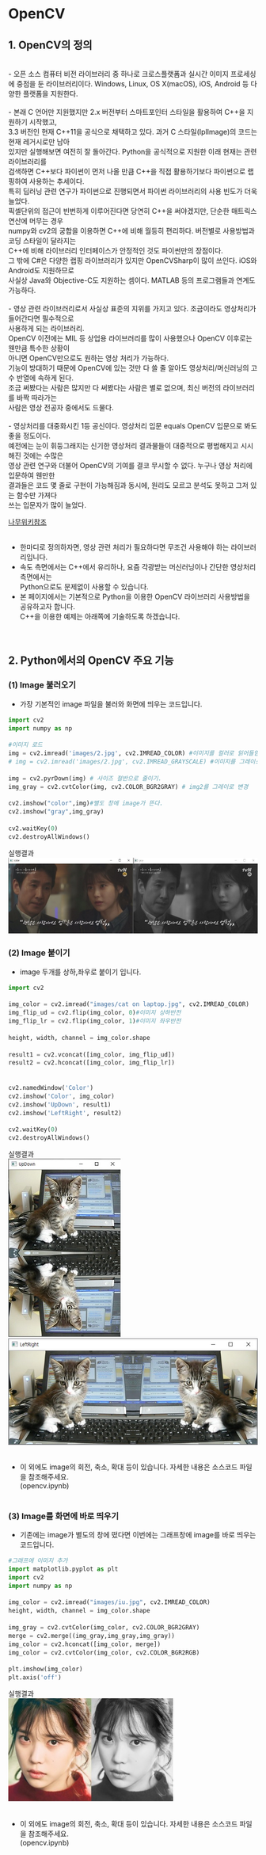 # OpenCV

## 1. OpenCV의 정의
<br>
- 오픈 소스 컴퓨터 비전 라이브러리 중 하나로 크로스플랫폼과 실시간 이미지 프로세싱에 중점을 둔
  라이브러리이다. Windows, Linux, OS X(macOS), iOS, Android 등 다양한 플랫폼을 지원한다.
<br><br>
- 본래 C 언어만 지원했지만 2.x 버전부터 스마트포인터 스타일을 활용하여 C++을 지원하기 시작했고,<br>
  3.3 버전인 현재 C++11을 공식으로 채택하고 있다. 과거 C 스타일(IplImage)의 코드는 현재 레거시로만 남아<br>
  있지만 실행해보면 여전히 잘 돌아간다. Python을 공식적으로 지원한 이래 현재는 관련 라이브러리를<br>
  검색하면 C++보다 파이썬이 먼저 나올 만큼 C++을 직접 활용하기보다 파이썬으로 랩핑하여 사용하는 추세이다. <br>
  특히 딥러닝 관련 연구가 파이썬으로 진행되면서 파이썬 라이브러리의 사용 빈도가 더욱 늘었다. <br>
  픽셀단위의 접근이 빈번하게 이루어진다면 당연히 C++을 써야겠지만, 단순한 매트릭스 연산에 머무는 경우<br>
  numpy와 cv2의 궁합을 이용하면 C++에 비해 월등히 편리하다. 버전별로 사용방법과 코딩 스타일이 달라지는<br>
  C++에 비해 라이브러리 인터페이스가 안정적인 것도 파이썬만의 장점이다.<br>
  그 밖에 C#은 다양한 랩핑 라이브러리가 있지만 OpenCVSharp이 많이 쓰인다. iOS와 Android도 지원하므로<br>
  사실상 Java와 Objective-C도 지원하는 셈이다. MATLAB 등의 프로그램들과 연계도 가능하다.
<br><br>
- 영상 관련 라이브러리로서 사실상 표준의 지위를 가지고 있다. 조금이라도 영상처리가 들어간다면 필수적으로<br>
  사용하게 되는 라이브러리. <br>
  OpenCV 이전에는 MIL 등 상업용 라이브러리를 많이 사용했으나 OpenCV 이후로는 웬만큼 특수한 상황이<br>
  아니면 OpenCV만으로도 원하는 영상 처리가 가능하다. <br>
  기능이 방대하기 때문에 OpenCV에 있는 것만 다 쓸 줄 알아도 영상처리/머신러닝의 고수 반열에 속하게 된다.<br>
  조금 써봤다는 사람은 많지만 다 써봤다는 사람은 별로 없으며, 최신 버전의 라이브러리를 바짝 따라가는<br>
  사람은 영상 전공자 중에서도 드물다.
<br><br>
- 영상처리를 대중화시킨 1등 공신이다. 영상처리 입문 equals OpenCV 입문으로 봐도 좋을 정도이다. <br>
  예전에는 눈이 휘둥그래지는 신기한 영상처리 결과물들이 대중적으로 평범해지고 시시해진 것에는 수많은<br>
  영상 관련 연구와 더불어 OpenCV의 기여를 결코 무시할 수 없다. 누구나 영상 처리에 입문하여 웬만한<br>
  결과들은 코드 몇 줄로 구현이 가능해짐과 동시에, 원리도 모르고 분석도 못하고 그저 있는 함수만 가져다<br>
  쓰는 입문자가 많이 늘었다.<br>

[나무위키참조](https://namu.wiki/w/OpenCV)
<br><br>


- 한마디로 정의하자면, 영상 관련 처리가 필요하다면 무조건 사용해야 하는 라이브러리입니다.<br>
- 속도 측면에서는 C++에서 유리하나, 요즘 각광받는 머신러닝이나 간단한 영상처리 측면에서는<br>
  Python으로도 문제없이 사용할 수 있습니다.<br>
- 본 페이지에서는 기본적으로 Python을 이용한 OpenCV 라이브러리 사용방법을 공유하고자 합니다.<br>
  C++을 이용한 예제는 아래쪽에 기술하도록 하겠습니다.
<br><br><br>

## 2. Python에서의 OpenCV 주요 기능

### (1) Image 불러오기
- 가장 기본적인 image 파일을 불러와 화면에 띄우는 코드입니다.
```python
import cv2
import numpy as np

#이미지 로드
img = cv2.imread('images/2.jpg', cv2.IMREAD_COLOR) #이미지를 컬러로 읽어들임
# img = cv2.imread('images/2.jpg', cv2.IMREAD_GRAYSCALE) #이미지를 그레이스케일로 읽어들임

img = cv2.pyrDown(img) # 사이즈 절반으로 줄이기.
img_gray = cv2.cvtColor(img, cv2.COLOR_BGR2GRAY) # img2를 그레이로 변경

cv2.imshow("color",img)#별도 창에 image가 뜬다.
cv2.imshow("gray",img_gray)

cv2.waitKey(0)
cv2.destroyAllWindows()
```

실행결과
<img src="/images/cv_img_load.jpg"><br>

### (2) Image 붙이기
- image 두개를 상하,좌우로 붙이기 입니다.
```python
import cv2

img_color = cv2.imread("images/cat on laptop.jpg", cv2.IMREAD_COLOR)
img_flip_ud = cv2.flip(img_color, 0)#이미지 상하반전
img_flip_lr = cv2.flip(img_color, 1)#이미지 좌우반전

height, width, channel = img_color.shape

result1 = cv2.vconcat([img_color, img_flip_ud])
result2 = cv2.hconcat([img_color, img_flip_lr])


cv2.namedWindow('Color')
cv2.imshow('Color', img_color)
cv2.imshow('UpDown', result1)
cv2.imshow('LeftRight', result2)

cv2.waitKey(0)
cv2.destroyAllWindows()
```

실행결과<br>
<img src="/images/cv_img_vconcat.jpg">
<img src="/images/cv_img_hconcat.jpg"><br><br>

- 이 외에도 image의 회전, 축소, 확대 등이 있습니다. 자세한 내용은 소스코드 파일을 참조해주세요.  
(opencv.ipynb)<br><br>

### (3) Image를 화면에 바로 띄우기
- 기존에는 image가 별도의 창에 떴다면 이번에는 그래프창에 image를 바로 띄우는 코드입니다.
```python
#그래프에 이미지 추가
import matplotlib.pyplot as plt
import cv2
import numpy as np

img_color = cv2.imread("images/iu.jpg", cv2.IMREAD_COLOR)
height, width, channel = img_color.shape

img_gray = cv2.cvtColor(img_color, cv2.COLOR_BGR2GRAY)
merge = cv2.merge((img_gray,img_gray,img_gray))
img_color = cv2.hconcat([img_color, merge])
img_color = cv2.cvtColor(img_color, cv2.COLOR_BGR2RGB)

plt.imshow(img_color)
plt.axis('off')
```

실행결과<br>
<img src="/images/cv_img_in_plot.jpg"><br><br>

- 이 외에도 image의 회전, 축소, 확대 등이 있습니다. 자세한 내용은 소스코드 파일을 참조해주세요.  
(opencv.ipynb)<br><br>